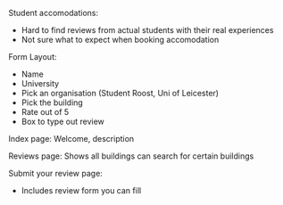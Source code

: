 Student accomodations:
- Hard to find reviews from actual students with their real experiences
- Not sure what to expect when booking accomodation

Form Layout: 
- Name
- University
- Pick an organisation (Student Roost, Uni of Leicester)
- Pick the building
- Rate out of 5
- Box to type out review

Index page:
Welcome, description

Reviews page:
Shows all buildings can search for certain buildings

Submit your review page:
- Includes review form you can fill
